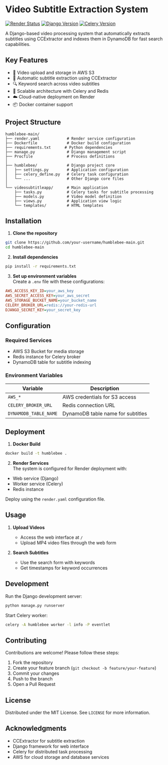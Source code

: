 # Video Subtitle Extraction System

[![Render Status](https://img.shields.io/badge/Render-deployed-success)](https://render.com)
[![Django Version](https://img.shields.io/badge/Django-4.2.4-brightgreen)](https://www.djangoproject.com/)
[![Celery Version](https://img.shields.io/badge/Celery-5.3.1-green)](https://docs.celeryq.dev/)

A Django-based video processing system that automatically extracts subtitles using CCExtractor and indexes them in DynamoDB for fast search capabilities.

## Key Features
- 🎥 Video upload and storage in AWS S3
- 📝 Automatic subtitle extraction using CCExtractor
- 🔍 Keyword search across video subtitles
- 🚀 Scalable architecture with Celery and Redis
- ☁️ Cloud-native deployment on Render
- 📦 Docker container support

## Project Structure
```
humblebee-main/
├── render.yaml            # Render service configuration
├── Dockerfile             # Docker build configuration
├── requirements.txt      # Python dependencies
├── manage.py              # Django management script
├── Procfile               # Process definitions
│
├── humblebee/             # Django project core
│   ├── settings.py        # Application configuration
│   ├── celery_define.py   # Celery task configuration
│   └── ...                # Other Django core files
│
└── videosubtitleapp/      # Main application
    ├── tasks.py           # Celery tasks for subtitle processing
    ├── models.py          # Video model definition
    ├── views.py           # Application view logic
    └── templates/         # HTML templates
```

## Installation

1. **Clone the repository**
```bash
git clone https://github.com/your-username/humblebee-main.git
cd humblebee-main
```

2. **Install dependencies**
```bash
pip install -r requirements.txt
```

3. **Set up environment variables**  
Create a `.env` file with these configurations:
```ini
AWS_ACCESS_KEY_ID=your_aws_key
AWS_SECRET_ACCESS_KEY=your_aws_secret
AWS_STORAGE_BUCKET_NAME=your_bucket_name
CELERY_BROKER_URL=redis://your-redis-url
DJANGO_SECRET_KEY=your_secret_key
```

## Configuration

### Required Services
- AWS S3 Bucket for media storage
- Redis instance for Celery broker
- DynamoDB table for subtitle indexing

### Environment Variables
| Variable | Description |
|----------|-------------|
| `AWS_*` | AWS credentials for S3 access |
| `CELERY_BROKER_URL` | Redis connection URL |
| `DYNAMODB_TABLE_NAME` | DynamoDB table name for subtitles |

## Deployment

1. **Docker Build**
```bash
docker build -t humblebee .
```

2. **Render Services**  
The system is configured for Render deployment with:
- Web service (Django)
- Worker service (Celery)
- Redis instance

Deploy using the `render.yaml` configuration file.

## Usage

1. **Upload Videos**
   - Access the web interface at `/`
   - Upload MP4 video files through the web form

2. **Search Subtitles**
   - Use the search form with keywords
   - Get timestamps for keyword occurrences

## Development

Run the Django development server:
```bash
python manage.py runserver
```

Start Celery worker:
```bash
celery -A humblebee worker -l info -P eventlet
```

## Contributing

Contributions are welcome! Please follow these steps:
1. Fork the repository
2. Create your feature branch (`git checkout -b feature/your-feature`)
3. Commit your changes
4. Push to the branch
5. Open a Pull Request

## License

Distributed under the MIT License. See `LICENSE` for more information.

## Acknowledgments
- CCExtractor for subtitle extraction
- Django framework for web interface
- Celery for distributed task processing
- AWS for cloud storage and database services
